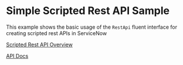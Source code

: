 # Simple Scripted Rest API Sample

This example shows the basic usage of the `RestApi` fluent interface for creating scripted rest APIs in ServiceNow

[Scripted Rest API Overview](https://docs.servicenow.com/csh?topicname=c_CustomWebServices.html&version=latest)

[API Docs](https://docs.servicenow.com/csh?topicname=scripted-rest-api-api-now-ts.html&version=latest)
